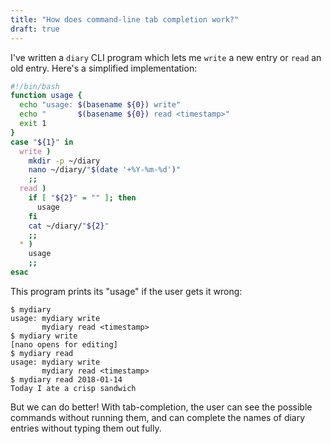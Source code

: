 ```yaml
---
title: "How does command-line tab completion work?"
draft: true
---
```


I've written a `diary` CLI program which
lets me `write` a new entry
or `read` an old entry.
Here's a simplified implementation:

```bash
#!/bin/bash
function usage {
  echo "usage: $(basename ${0}) write"
  echo "       $(basename ${0}) read <timestamp>"
  exit 1
}
case "${1}" in
  write )
    mkdir -p ~/diary
    nano ~/diary/"$(date '+%Y-%m-%d')"
    ;;
  read )
    if [ "${2}" = "" ]; then
      usage
    fi
    cat ~/diary/"${2}"
    ;;
  * )
    usage
    ;;
esac
```

This program prints its "usage" if the user gets it wrong:

```
$ mydiary
usage: mydiary write
       mydiary read <timestamp>
$ mydiary write
[nano opens for editing]
$ mydiary read
usage: mydiary write
       mydiary read <timestamp>
$ mydiary read 2018-01-14
Today I ate a crisp sandwich
```

But we can do better!
With tab-completion,
the user can see the possible commands without running them,
and can complete the names of diary entries without typing them out fully.
